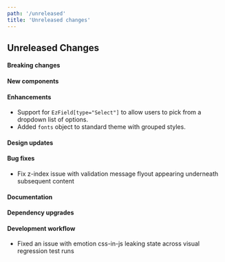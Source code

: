 ```yaml
---
path: '/unreleased'
title: 'Unreleased changes'
---
```


## Unreleased Changes

#### Breaking changes

#### New components

#### Enhancements

- Support for `EzField[type="Select"]` to allow users to pick from a dropdown list of options.
- Added `fonts` object to standard theme with grouped styles.

#### Design updates

#### Bug fixes

- Fix z-index issue with validation message flyout appearing underneath subsequent content

#### Documentation

#### Dependency upgrades

#### Development workflow

- Fixed an issue with emotion css-in-js leaking state across visual regression test runs
